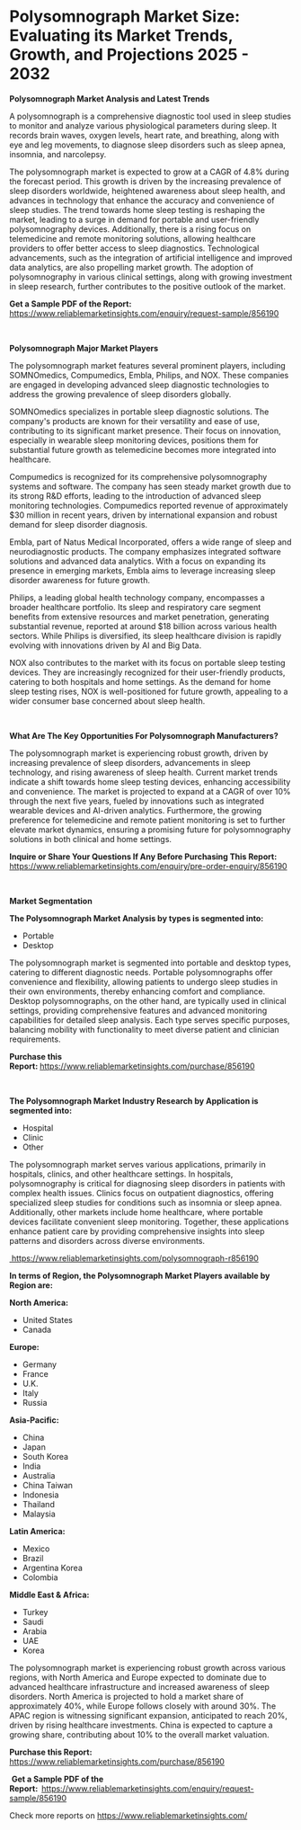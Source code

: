 <p><h1>Polysomnograph Market Size: Evaluating its Market Trends, Growth, and Projections 2025 - 2032</h1></p><p><strong>Polysomnograph Market Analysis and Latest Trends</strong></p>
<p><p>A polysomnograph is a comprehensive diagnostic tool used in sleep studies to monitor and analyze various physiological parameters during sleep. It records brain waves, oxygen levels, heart rate, and breathing, along with eye and leg movements, to diagnose sleep disorders such as sleep apnea, insomnia, and narcolepsy.</p><p>The polysomnograph market is expected to grow at a CAGR of 4.8% during the forecast period. This growth is driven by the increasing prevalence of sleep disorders worldwide, heightened awareness about sleep health, and advances in technology that enhance the accuracy and convenience of sleep studies. The trend towards home sleep testing is reshaping the market, leading to a surge in demand for portable and user-friendly polysomnography devices. Additionally, there is a rising focus on telemedicine and remote monitoring solutions, allowing healthcare providers to offer better access to sleep diagnostics. Technological advancements, such as the integration of artificial intelligence and improved data analytics, are also propelling market growth. The adoption of polysomnography in various clinical settings, along with growing investment in sleep research, further contributes to the positive outlook of the market.</p></p>
<p><strong>Get a Sample PDF of the Report:&nbsp;</strong> <a href="https://www.reliablemarketinsights.com/enquiry/request-sample/856190?utm_campaign=2515&utm_medium=2&utm_source=Github&utm_content=ia&utm_term=03032025&utm_id=polysomnograph">https://www.reliablemarketinsights.com/enquiry/request-sample/856190</a></p>
<p>&nbsp;</p>
<p><strong>Polysomnograph Major Market Players</strong></p>
<p><p>The polysomnograph market features several prominent players, including SOMNOmedics, Compumedics, Embla, Philips, and NOX. These companies are engaged in developing advanced sleep diagnostic technologies to address the growing prevalence of sleep disorders globally.</p><p>SOMNOmedics specializes in portable sleep diagnostic solutions. The company's products are known for their versatility and ease of use, contributing to its significant market presence. Their focus on innovation, especially in wearable sleep monitoring devices, positions them for substantial future growth as telemedicine becomes more integrated into healthcare.</p><p>Compumedics is recognized for its comprehensive polysomnography systems and software. The company has seen steady market growth due to its strong R&D efforts, leading to the introduction of advanced sleep monitoring technologies. Compumedics reported revenue of approximately $30 million in recent years, driven by international expansion and robust demand for sleep disorder diagnosis.</p><p>Embla, part of Natus Medical Incorporated, offers a wide range of sleep and neurodiagnostic products. The company emphasizes integrated software solutions and advanced data analytics. With a focus on expanding its presence in emerging markets, Embla aims to leverage increasing sleep disorder awareness for future growth.</p><p>Philips, a leading global health technology company, encompasses a broader healthcare portfolio. Its sleep and respiratory care segment benefits from extensive resources and market penetration, generating substantial revenue, reported at around $18 billion across various health sectors. While Philips is diversified, its sleep healthcare division is rapidly evolving with innovations driven by AI and Big Data.</p><p>NOX also contributes to the market with its focus on portable sleep testing devices. They are increasingly recognized for their user-friendly products, catering to both hospitals and home settings. As the demand for home sleep testing rises, NOX is well-positioned for future growth, appealing to a wider consumer base concerned about sleep health.</p></p>
<p>&nbsp;</p>
<p><strong>What Are The Key Opportunities For Polysomnograph Manufacturers?</strong></p>
<p><p>The polysomnograph market is experiencing robust growth, driven by increasing prevalence of sleep disorders, advancements in sleep technology, and rising awareness of sleep health. Current market trends indicate a shift towards home sleep testing devices, enhancing accessibility and convenience. The market is projected to expand at a CAGR of over 10% through the next five years, fueled by innovations such as integrated wearable devices and AI-driven analytics. Furthermore, the growing preference for telemedicine and remote patient monitoring is set to further elevate market dynamics, ensuring a promising future for polysomnography solutions in both clinical and home settings.</p></p>
<p><strong>Inquire or Share Your Questions If Any Before Purchasing This Report:</strong> <a href="https://www.reliablemarketinsights.com/enquiry/pre-order-enquiry/856190?utm_campaign=2515&utm_medium=2&utm_source=Github&utm_content=ia&utm_term=03032025&utm_id=polysomnograph">https://www.reliablemarketinsights.com/enquiry/pre-order-enquiry/856190</a></p>
<p>&nbsp;</p>
<p><strong>Market Segmentation</strong></p>
<p><strong>The Polysomnograph Market Analysis by types is segmented into:</strong></p>
<p><ul><li>Portable</li><li>Desktop</li></ul></p>
<p><p>The polysomnograph market is segmented into portable and desktop types, catering to different diagnostic needs. Portable polysomnographs offer convenience and flexibility, allowing patients to undergo sleep studies in their own environments, thereby enhancing comfort and compliance. Desktop polysomnographs, on the other hand, are typically used in clinical settings, providing comprehensive features and advanced monitoring capabilities for detailed sleep analysis. Each type serves specific purposes, balancing mobility with functionality to meet diverse patient and clinician requirements.</p></p>
<p><strong>Purchase this Report:&nbsp;</strong><a href="https://www.reliablemarketinsights.com/purchase/856190?utm_campaign=2515&utm_medium=2&utm_source=Github&utm_content=ia&utm_term=03032025&utm_id=polysomnograph">https://www.reliablemarketinsights.com/purchase/856190</a></p>
<p>&nbsp;</p>
<p><strong>The Polysomnograph Market Industry Research by Application is segmented into:</strong></p>
<p><ul><li>Hospital</li><li>Clinic</li><li>Other</li></ul></p>
<p><p>The polysomnograph market serves various applications, primarily in hospitals, clinics, and other healthcare settings. In hospitals, polysomnography is critical for diagnosing sleep disorders in patients with complex health issues. Clinics focus on outpatient diagnostics, offering specialized sleep studies for conditions such as insomnia or sleep apnea. Additionally, other markets include home healthcare, where portable devices facilitate convenient sleep monitoring. Together, these applications enhance patient care by providing comprehensive insights into sleep patterns and disorders across diverse environments.</p></p>
<p><a href="https://www.reliablemarketinsights.com/polysomnograph-r856190?utm_campaign=2515&utm_medium=2&utm_source=Github&utm_content=ia&utm_term=03032025&utm_id=polysomnograph">&nbsp;https://www.reliablemarketinsights.com/polysomnograph-r856190</a></p>
<p><strong>In terms of Region, the Polysomnograph Market Players available by Region are:</strong></p>
<p>
    <p> <strong> North America: </strong>
        <ul>
            <li>United States</li>
            <li>Canada</li>
        </ul>
        </p> 
    <p> <strong> Europe: </strong>
        <ul>
            <li>Germany</li>
            <li>France</li>
            <li>U.K.</li>
            <li>Italy</li>
            <li>Russia</li>
        </ul>
        </p> 
    <p> <strong> Asia-Pacific: </strong>
        <ul>
            <li>China</li>
            <li>Japan</li>
            <li>South Korea</li>
            <li>India</li>
            <li>Australia</li>
            <li>China Taiwan</li>
            <li>Indonesia</li>
            <li>Thailand</li>
            <li>Malaysia</li>
        </ul>
        </p> 
    <p> <strong> Latin America: </strong>
        <ul>
            <li>Mexico</li>
            <li>Brazil</li>
            <li>Argentina Korea</li>
            <li>Colombia</li>
        </ul>
        </p> 
    <p> <strong> Middle East & Africa: </strong>
        <ul>
            <li>Turkey</li>
            <li>Saudi</li>
            <li>Arabia</li>
            <li>UAE</li>
            <li>Korea</li>
        </ul>
    </p>
    </p>
<p><p>The polysomnograph market is experiencing robust growth across various regions, with North America and Europe expected to dominate due to advanced healthcare infrastructure and increased awareness of sleep disorders. North America is projected to hold a market share of approximately 40%, while Europe follows closely with around 30%. The APAC region is witnessing significant expansion, anticipated to reach 20%, driven by rising healthcare investments. China is expected to capture a growing share, contributing about 10% to the overall market valuation.</p></p>
<p><strong>Purchase this Report: </strong><a href="https://www.reliablemarketinsights.com/purchase/856190?utm_campaign=2515&utm_medium=2&utm_source=Github&utm_content=ia&utm_term=03032025&utm_id=polysomnograph">https://www.reliablemarketinsights.com/purchase/856190</a></p>
<p>&nbsp;<strong>Get a Sample PDF of the Report:&nbsp;&nbsp;</strong><a href="https://www.reliablemarketinsights.com/enquiry/request-sample/856190?utm_campaign=2515&utm_medium=2&utm_source=Github&utm_content=ia&utm_term=03032025&utm_id=polysomnograph">https://www.reliablemarketinsights.com/enquiry/request-sample/856190</a></p>
<p><strong></strong></p>
<p>Check more reports on <a href="https://www.reliablemarketinsights.com/?utm_campaign=2515&utm_medium=2&utm_source=Github&utm_content=ia&utm_term=03032025&utm_id=polysomnograph">https://www.reliablemarketinsights.com/</a></p>